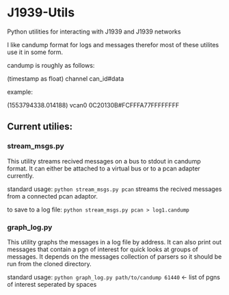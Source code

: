 # J1939-Utils
Python utilities for interacting with J1939 and J1939 networks


I like candump format for logs and messages therefor most of these utilites use it in some form.  

candump is roughly as follows:

(timestamp as float) channel can_id#data

example:

(1553794338.014188) vcan0 0C20130B#FCFFFA77FFFFFFFF

## Current utilies:

### stream_msgs.py

This utility streams recived messages on a bus to stdout in candump format.  It can either be attached to a virtual bus or to a pcan adapter currently.

standard usage: `python stream_msgs.py pcan` streams the recived messages from a connected pcan adaptor.  

to save to a log file:  `python stream_msgs.py pcan > log1.candump`

### graph_log.py

This utility graphs the messages in a log file by address.  It can also print out messages that contain a pgn of interest for quick looks at groups of messages.  It depends on the messages collection of parsers so it should be run from the cloned directory.

standard usage: `python graph_log.py path/to/candump 61440` <- list of pgns of interest seperated by spaces




